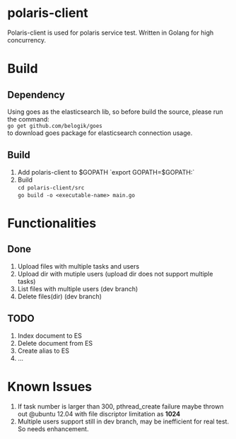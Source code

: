 polaris-client
==============

Polaris-client is used for polaris service test. Written in Golang for high concurrency.


Build
=====

Dependency
----------
Using goes as the elasticsearch lib, so before build the source, please run the command:  
`go get github.com/belogik/goes`  
to download goes package for elasticsearch connection usage.

Build
-----
1. Add polaris-client to $GOPATH  
`export GOPATH=$GOPATH:<project-dir>`
2. Build  
`cd polaris-client/src`  
`go build -o <executable-name> main.go`

Functionalities
===============

Done
----
1. Upload files with multiple tasks and users
2. Upload dir with mutiple users (upload dir does not support multiple tasks)
3. List files with multiple users (dev branch)
4. Delete files(dir) (dev branch)

TODO
----
1. Index document to ES
2. Delete document from ES
3. Create alias to ES
4. ...

Known Issues
============

1. If task number is larger than 300, pthread_create failure maybe thrown out @ubuntu 12.04 with file discriptor limitation as **1024**
2. Multiple users support still in dev branch, may be inefficient for real test. So needs enhancement.
